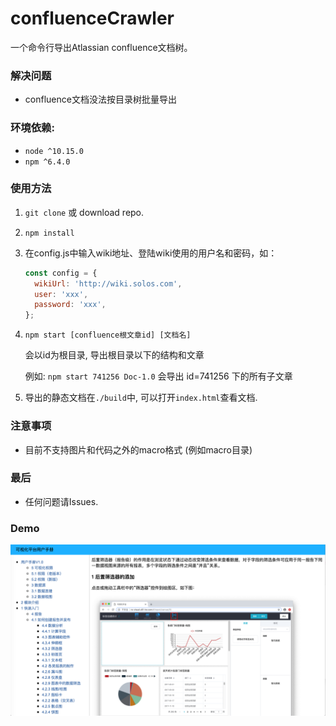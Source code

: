 # confluenceCrawler

一个命令行导出Atlassian confluence文档树。

### 解决问题
- confluence文档没法按目录树批量导出

### 环境依赖:
- `node ^10.15.0`
- `npm ^6.4.0`

### 使用方法
1. `git clone` 或 download repo.
1. `npm install`
1. 在config.js中输入wiki地址、登陆wiki使用的用户名和密码，如：
    ```javascript
    const config = {
      wikiUrl: 'http://wiki.solos.com',
      user: 'xxx',
      password: 'xxx',
    };
    ```
1. `npm start [confluence根文章id] [文档名]`

	会以id为根目录, 导出根目录以下的结构和文章

	例如: `npm start 741256 Doc-1.0` 会导出 id=741256 下的所有子文章
1. 导出的静态文档在`./build`中, 可以打开`index.html`查看文档.

### 注意事项
- 目前不支持图片和代码之外的macro格式 (例如macro目录)

### 最后
- 任何问题请Issues.

### Demo
![](./demo.png)
